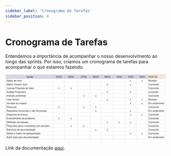 ```yaml
---
sidebar_label: 'Cronograma de Tarefas'
sidebar_position: 4
---
```


# Cronograma de Tarefas

Entendemos a importância de acompanhar o nosso desenvolvimento ao longo das sprints. Por isso, criamos um cronograma de tarefas para acompanhar o que estamos fazendo. 

![Cronograma](../../static/img/cronograma-de-tarefas.png)

Link da documentação [aqui](https://docs.google.com/spreadsheets/d/1J8k--61ZfvntqrVQRZ0e5L-lw19ZVX-jIk2XtKoxJ6k/edit?usp=sharing). 